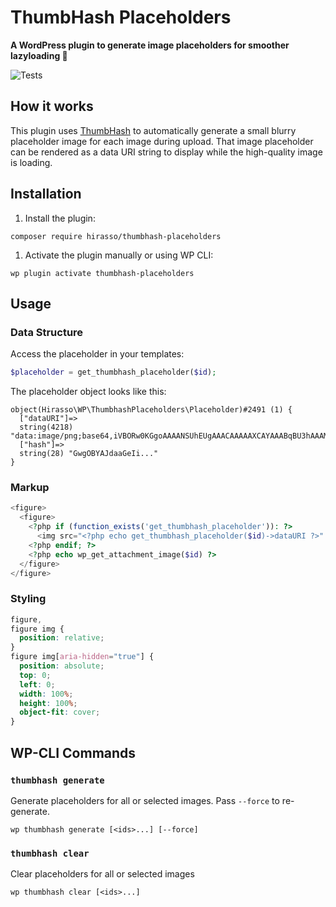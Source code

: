 # ThumbHash Placeholders

**A WordPress plugin to generate image placeholders for smoother lazyloading 🎨**

![Tests](https://github.com/hirasso/thumbhash-placeholders/actions/workflows/tests.yml/badge.svg)

## How it works

This plugin uses [ThumbHash](https://evanw.github.io/thumbhash/) to automatically generate a small blurry placeholder image for each image during upload. That image placeholder can be rendered as a data URI string to display while the high-quality image is loading.

## Installation

1. Install the plugin:

```shell
composer require hirasso/thumbhash-placeholders
```

1. Activate the plugin manually or using WP CLI:

```shell
wp plugin activate thumbhash-placeholders
```

## Usage

### Data Structure

Access the placeholder in your templates:

```php
$placeholder = get_thumbhash_placeholder($id);
```

The placeholder object looks like this:

```
object(Hirasso\WP\ThumbhashPlaceholders\Placeholder)#2491 (1) {
  ["dataURI"]=>
  string(4218) "data:image/png;base64,iVBORw0KGgoAAAANSUhEUgAAACAAAAAXCAYAAABqBU3hAAAMEElEQVR4AQCBAH7..."
  ["hash"]=>
  string(28) "GwgOBYAJdaaGeIi..."
}
```

### Markup

```php
<figure>
  <figure>
    <?php if (function_exists('get_thumbhash_placeholder')): ?>
      <img src="<?php echo get_thumbhash_placeholder($id)->dataURI ?>" aria-hidden="true" alt="">
    <?php endif; ?>
    <?php echo wp_get_attachment_image($id) ?>
  </figure>
</figure>
```

### Styling

```css
figure,
figure img {
  position: relative;
}
figure img[aria-hidden="true"] {
  position: absolute;
  top: 0;
  left: 0;
  width: 100%;
  height: 100%;
  object-fit: cover;
}
```

## WP-CLI Commands

### `thumbhash generate`

Generate placeholders for all or selected images. Pass `--force` to re-generate.

```
wp thumbhash generate [<ids>...] [--force]
```

### `thumbhash clear`

Clear placeholders for all or selected images

```
wp thumbhash clear [<ids>...]
```